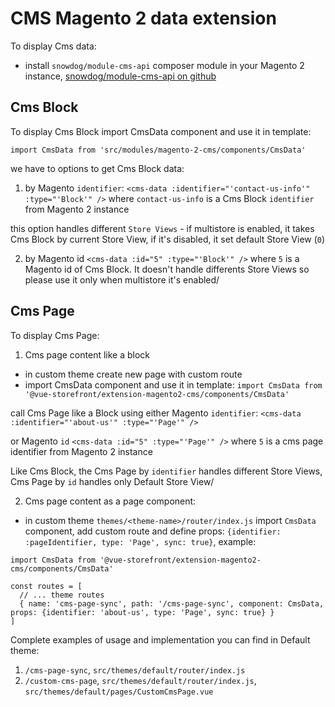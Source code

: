 # CMS Magento 2 data extension

To display Cms data:
 - install `snowdog/module-cms-api` composer module in your Magento 2 instance, [snowdog/module-cms-api on github](https://github.com/SnowdogApps/magento2-cms-api)

## Cms Block
To display Cms Block import CmsData component and use it in template:

`import CmsData from 'src/modules/magento-2-cms/components/CmsData'`

we have to options to get Cms Block data:
1. by Magento `identifier`:
`<cms-data :identifier="'contact-us-info'" :type="'Block'" />`
where `contact-us-info` is a Cms Block `identifier` from Magento 2 instance

this option handles different `Store Views` - if multistore is enabled, it takes Cms Block by current Store View, if it's disabled, it set default Store View (`0`)

2. by Magento id
`<cms-data :id="5" :type="'Block'" />`
where `5` is a Magento id of Cms Block.
It doesn't handle differents Store Views so please use it only when multistore it's enabled/

## Cms Page
To display Cms Page:

1. Cms page content like a block
* in custom theme create new page with custom route
* import CmsData component and use it in template:
`import CmsData from '@vue-storefront/extension-magento2-cms/components/CmsData'`

call Cms Page like a Block using either Magento `identifier`:
`<cms-data :identifier="'about-us'" :type="'Page'" />`

or Magento `id`
`<cms-data :id="5" :type="'Page'" />`
where `5` is a cms page identifier from Magento 2 instance

Like Cms Block, the Cms Page by `identifier` handles different Store Views, Cms Page by `id` handles only Default Store View/

2. Cms page content as a page component:
- in custom theme `themes/<theme-name>/router/index.js` import `CmsData` component, add custom route and define props: `{identifier: :pageIdentifier, type: 'Page', sync: true}`, example:
```
import CmsData from '@vue-storefront/extension-magento2-cms/components/CmsData'

const routes = [
  // ... theme routes
  { name: 'cms-page-sync', path: '/cms-page-sync', component: CmsData, props: {identifier: 'about-us', type: 'Page', sync: true} }
]
```
Complete examples of usage and implementation you can find in Default theme:
1. `/cms-page-sync`, `src/themes/default/router/index.js`
2. `/custom-cms-page`, `src/themes/default/router/index.js`, `src/themes/default/pages/CustomCmsPage.vue`
